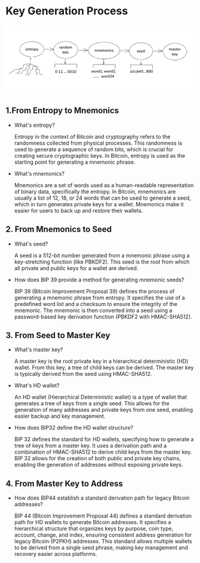 # Key Generation Process

![Alt text](../imgs/entropy2masterk.jpg)

## 1.From Entropy to Mnemonics

- What's entropy?

    Entropy in the context of Bitcoin and cryptography refers to the randomness collected from physical processes. This randomness is used to generate a sequence of random bits, which is crucial for creating secure cryptographic keys. In Bitcoin, entropy is used as the starting point for generating a mnemonic phrase.

- What's mnemonics?

    Mnemonics are a set of words used as a human-readable representation of binary data, specifically the entropy. In Bitcoin, mnemonics are usually a list of 12, 18, or 24 words that can be used to generate a seed, which in turn generates private keys for a wallet. Mnemonics make it easier for users to back up and restore their wallets.

## 2. From Mnemonics to Seed

- What's seed?

    A seed is a 512-bit number generated from a mnemonic phrase using a key-stretching function (like PBKDF2). This seed is the root from which all private and public keys for a wallet are derived.

 - How does BIP 39 provide a method for generating mnemonic seeds?

    BIP 39 (Bitcoin Improvement Proposal 39) defines the process of generating a mnemonic phrase from entropy. It specifies the use of a predefined word list and a checksum to ensure the integrity of the mnemonic. The mnemonic is then converted into a seed using a password-based key derivation function (PBKDF2 with HMAC-SHA512).

## 3. From Seed to Master Key

- What's master key?

    A master key is the root private key in a hierarchical deterministic (HD) wallet. From this key, a tree of child keys can be derived. The master key is typically derived from the seed using HMAC-SHA512.

- What's HD wallet?

    An HD wallet (Hierarchical Deterministic wallet) is a type of wallet that generates a tree of keys from a single seed. This allows for the generation of many addresses and private keys from one seed, enabling easier backup and key management.

- How does BIP32 define the HD wallet structure?

    BIP 32 defines the standard for HD wallets, specifying how to generate a tree of keys from a master key. It uses a derivation path and a combination of HMAC-SHA512 to derive child keys from the master key. BIP 32 allows for the creation of both public and private key chains, enabling the generation of addresses without exposing private keys.

## 4. From Master Key to Address

- How does BIP44 establish a standard derivation path for legacy Bitcoin addresses?
    
  BIP 44 (Bitcoin Improvement Proposal 44) defines a standard derivation path for HD wallets to generate Bitcoin addresses. It specifies a hierarchical structure that organizes keys by purpose, coin type, account, change, and index, ensuring consistent address generation for legacy Bitcoin (P2PKH) addresses. This standard allows multiple wallets to be derived from a single seed phrase, making key management and recovery easier across platforms.
